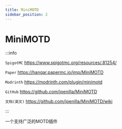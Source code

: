 ```yaml
---
title: MiniMOTD
sidebar_position: 2
---
```


# MiniMOTD

:::info

`SpigotMC` https://www.spigotmc.org/resources/.81254/

`Paper` https://hangar.papermc.io/jmp/MiniMOTD

`Modrinth` https://modrinth.com/plugin/minimotd

`GitHub` https://github.com/jpenilla/MiniMOTD

`文档(英文)` https://github.com/jpenilla/MiniMOTD/wiki

:::

一个支持广泛的MOTD插件
